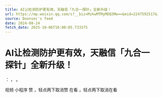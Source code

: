 ```yaml
---
title: AI让检测防护更有效，天融信「九合一探针」全新升级！
url: https://mp.weixin.qq.com/s?__biz=MzkwMTMyMDQ3Mw==&mid=2247592517&idx=2&sn=452079d9294950437a960331c135af16
source: Doonsec's feed
date: 2024-08-24
fetch_date: 2025-10-06T18:00:05.733375
---
```


# AI让检测防护更有效，天融信「九合一探针」全新升级！

：
，
。

视频
小程序
赞
，轻点两下取消赞
在看
，轻点两下取消在看